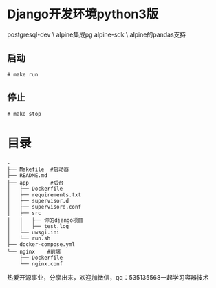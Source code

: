 # Django开发环境python3版
postgresql-dev \ alpine集成pg
alpine-sdk \  alpine的pandas支持
## 启动
```
# make run
```
## 停止
```
# make stop
```

# 目录
```
.
├── Makefile  #启动器
├── README.md  
├── app       #后台
│   ├── Dockerfile
│   ├── requirements.txt
│   ├── supervisor.d
│   ├── supervisord.conf
│   ├── src
│   │   ├── 你的django项目
│   │   ├── test.log
│   └── uwsgi.ini
│   └── run.sh
├── docker-compose.yml
└── nginx    #前端
    ├── Dockerfile
    └── nginx.conf
```

热爱开源事业，分享出来，欢迎加微信，qq：535135568一起学习容器技术